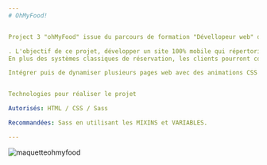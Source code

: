 ```yaml
---
# OhMyFood!


Project 3 "ohMyFood" issue du parcours de formation "Dévellopeur web" de chez OpenClassrooms, réalisé en Juin 2022.

. L'objectif de ce projet, développer un site 100% mobile qui répertorie les menus de restaurants gastronomiques. 
En plus des systèmes classiques de réservation, les clients pourront composer le menu de leur repas pour que les plats soient prêts à leur arrivée. Finis, les temps d'attente au restaurant !

Intégrer puis de dynamiser plusieurs pages web avec des animations CSS en utilisant le préprocesseur Sass.


Technologies pour réaliser le projet

Autorisés: HTML / CSS / Sass

Recommandées: Sass en utilisant les MIXINS et VARIABLES.  

---
```

![ maquetteohmyfood ](https://user-images.githubusercontent.com/101596380/173565354-92809283-20e3-4f7f-a6f1-690b2ce4e428.jpeg)








